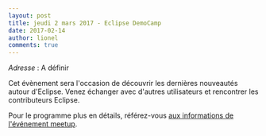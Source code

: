 ```yaml
---
layout: post
title: jeudi 2 mars 2017 - Eclipse DemoCamp
date: 2017-02-14
author: lionel
comments: true
---
```


_Adresse_ : A définir

Cet évènement sera l'occasion de découvrir les dernières nouveautés autour d'Eclipse. Venez échanger avec d'autres utilisateurs et rencontrer les contributeurs Eclipse. 

Pour le programme plus en détails, référez-vous [aux informations de l'événement meetup](http://www.meetup.com/fr-FR/Toulouse-Java-User-Group/events/237526425/).
